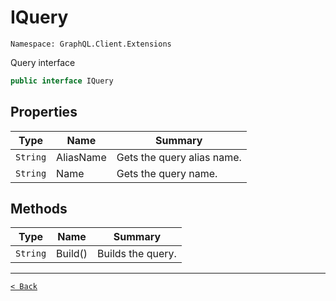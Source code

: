 # IQuery

`Namespace: GraphQL.Client.Extensions`

Query interface

```csharp
public interface IQuery
```

## Properties

| Type | Name | Summary |
| --- | --- | --- |
| `String` | AliasName | Gets the query alias name. |
| `String` | Name | Gets the query name. |

## Methods

| Type | Name | Summary |
| --- | --- | --- |
| `String` | Build() | Builds the query. |

---

[`< Back`](../)

